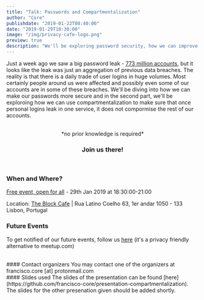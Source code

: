 ```yaml
---
title: "Talk: Passwords and Compartmentalization"
author: "Core"
publishdate: "2019-01-22T08:40:00"
date: "2019-01-29T18:30:00"
image: "/img/privacy-cafe-logo.png"
preview: true
description: "We'll be exploring password security, how we can improve it as well as how to containerize our digital lives."
---
```


Just a week ago we saw a big password leak - [773 million accounts](https://www.businessinsider.com/collection-one-data-breach-email-passwords-2019-1), but it looks like the leak was just an aggregation of previous data breaches. The reality is that there is a daily trade of user logins in huge volumes. Most certainly people around us were affected and possibly even some of our accounts are in some of these breaches. We'll be diving into how we can make our passwords more secure and in the second part, we'll be exploroing how we can use compartmentalization to make sure that once personal logins leak in one service, it does not compormise the rest of our accounts.

<br>
<center>*no prior knowledge is required*</center>

### <center>**Join us there!**</center>
<br>

### When and Where?

[Free event, open for all](https://www.meetup.com/Social-at-The-Block-Cafe/events/258360927/) - 29th Jan 2019 at 18:30:00-21:00

Location: [The Block Cafe](http://theblock.cafe/) |  Rua Latino Coelho 63, 1er andar 1050 - 133 Lisbon, Portugal

### Future Events
To get notified of our future events, follow us [here](https://gettogether.community/privacy-lx/) (it's a privacy friendly alternative to meetup.com)

<br>
#### Contact organizers
You may contact one of the organizers at francisco.core [at] protonmail.com
<br>
#### Slides used
The slides of the presentation can be found [here](https://github.com/francisco-core/presentation-compartmentalization). The slides for the other presenation given should be added shortly.
